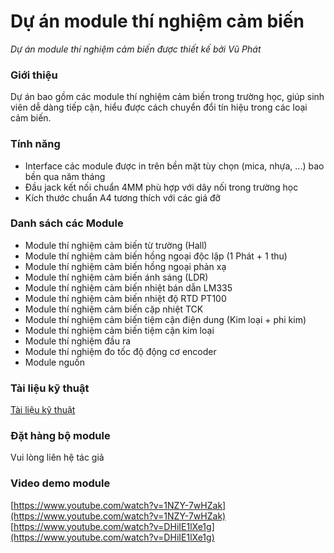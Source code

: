 # Dự án module thí nghiệm cảm biến
*Dự án module thí nghiệm cảm biến được thiết kế bởi Vũ Phát*

### Giới thiệu
Dự án bao gồm các module thí nghiệm cảm biến trong trường học, giúp sinh viên dễ dàng tiếp cận, hiểu được cách chuyển đổi tín hiệu trong các loại cảm biến.

### Tính năng
- Interface các module được in trên bền mặt tùy chọn (mica, nhựa, ...) bao bền qua năm tháng
- Đầu jack kết nối chuẩn 4MM phù hợp với dây nối trong trường học
- Kích thước chuẩn A4 tương thích với các giá đỡ

### Danh sách các Module
- Module thí nghiệm cảm biến từ trường (Hall)
- Module thí nghiệm cảm biến hồng ngoại độc lập (1 Phát + 1 thu)
- Module thí nghiệm cảm biến hồng ngoại phản xạ
- Module thí nghiệm cảm biến ánh sáng (LDR)
- Module thí nghiệm cảm biến nhiệt bán dẫn LM335
- Module thí nghiệm cảm biến nhiệt độ RTD PT100
- Module thí nghiệm cảm biến cặp nhiệt TCK
- Module thí nghiệm cảm biến tiệm cận điện dung (Kim loại + phi kim)
- Module thí nghiệm cảm biến tiệm cận kim loại
- Module thí nghiệm đầu ra
- Module thí nghiệm đo tốc độ động cơ encoder
- Module nguồn

### Tài liệu kỹ thuật
[Tài liệu kỹ thuật](documents/Tai_Lieu_Ky_Thuat.pdf)

### Đặt hàng bộ module
Vui lòng liên hệ tác giả

### Video demo module
[https://www.youtube.com/watch?v=1NZY-7wHZak](https://www.youtube.com/watch?v=1NZY-7wHZak)  
[https://www.youtube.com/watch?v=DHiIE1lXe1g](https://www.youtube.com/watch?v=DHiIE1lXe1g)
